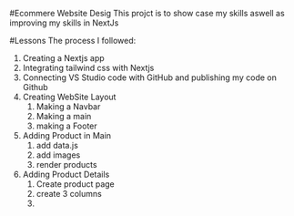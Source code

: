 #Ecommere Website Desig
This projct is to show case my skills aswell as improving my skills in NextJs

#Lessons
The process I followed:

1. Creating a Nextjs app
2. Integrating tailwind css with Nextjs
3. Connecting VS Studio code with GitHub and publishing my code on Github
4. Creating WebSite Layout
   1. Making a Navbar
   2. Making a main
   3. making a Footer
5. Adding Product in Main
   1. add data.js
   2. add images
   3. render products
6. Adding Product Details
   1. Create product page
   2. create 3 columns
   3.
